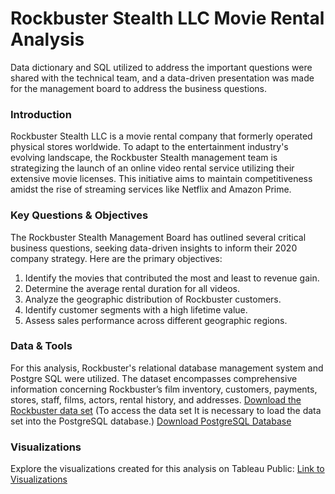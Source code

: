 # Rockbuster Stealth LLC Movie Rental Analysis
Data dictionary and SQL utilized to address the important questions were shared with the technical team, and a data-driven presentation was made for the management board to address the business questions.

### Introduction
Rockbuster Stealth LLC is a movie rental company that formerly operated physical stores worldwide. To adapt to the entertainment industry's evolving landscape, the Rockbuster Stealth management team is strategizing the launch of an online video rental service utilizing their extensive movie licenses. This initiative aims to maintain competitiveness amidst the rise of streaming services like Netflix and Amazon Prime.

### Key Questions & Objectives
The Rockbuster Stealth Management Board has outlined several critical business questions, seeking data-driven insights to inform their 2020 company strategy. Here are the primary objectives:

1. Identify the movies that contributed the most and least to revenue gain.
2. Determine the average rental duration for all videos.
3. Analyze the geographic distribution of Rockbuster customers.
4. Identify customer segments with a high lifetime value.
5. Assess sales performance across different geographic regions.
   
### Data & Tools
For this analysis, Rockbuster's relational database management system and Postgre SQL were utilized. The dataset encompasses comprehensive information concerning Rockbuster’s film inventory, customers, payments, stores, staff, films, actors, rental history, and addresses.
[Download the Rockbuster data set](http://www.postgresqltutorial.com/wp-content/uploads/2019/05/dvdrental.zip)
(To access the data set It is necessary to load the data set into the PostgreSQL database.)
[Download PostgreSQL Database](https://www.enterprisedb.com/downloads/postgres-postgresql-downloads)

### Visualizations
Explore the visualizations created for this analysis on Tableau Public: [Link to Visualizations](https://public.tableau.com/shared/WGCXMSYRZ?:display_count=n&:origin=viz_share_link)
